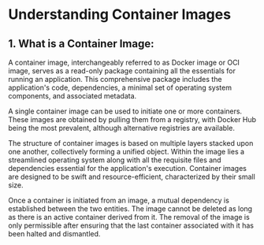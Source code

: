 # Understanding Container Images

## 1. What is a Container Image:

A container image, interchangeably referred to as Docker image or OCI image, serves as a read-only package containing all the essentials for running an application. This comprehensive package includes the application's code, dependencies, a minimal set of operating system components, and associated metadata.

A single container image can be used to initiate one or more containers. These images are obtained by pulling them from a registry, with Docker Hub being the most prevalent, although alternative registries are available.

The structure of container images is based on multiple layers stacked upon one another, collectively forming a unified object. Within the image lies a streamlined operating system along with all the requisite files and dependencies essential for the application's execution. Container images are designed to be swift and resource-efficient, characterized by their small size.

Once a container is initiated from an image, a mutual dependency is established between the two entities. The image cannot be deleted as long as there is an active container derived from it. The removal of the image is only permissible after ensuring that the last container associated with it has been halted and dismantled.
